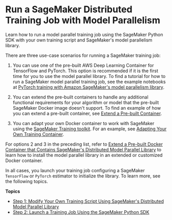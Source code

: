 # Run a SageMaker Distributed Training Job with Model Parallelism<a name="model-parallel-use-api"></a>

Learn how to run a model parallel training job using the SageMaker Python SDK with your own training script and SageMaker's model parallelism library\.

There are three use\-case scenarios for running a SageMaker training job:

1. You can use one of the pre\-built AWS Deep Learning Container for TensorFlow and PyTorch\. This option is recommended if it is the first time for you to use the model parallel library\. To find a tutorial for how to run a SageMaker model parallel training job, see the example notebooks at [PyTorch training with Amazon SageMaker's model parallelism library](https://github.com/aws/amazon-sagemaker-examples/tree/main/training/distributed_training/pytorch/model_parallel)\.

1. You can extend the pre\-built containers to handle any additional functional requirements for your algorithm or model that the pre\-built SageMaker Docker image doesn't support\. To find an example of how you can extend a pre\-built container, see [Extend a Pre\-built Container](prebuilt-containers-extend.md)\.

1. You can adapt your own Docker container to work with SageMaker using the [SageMaker Training toolkit](https://github.com/aws/sagemaker-training-toolkit)\. For an example, see [Adapting Your Own Training Container](https://docs.aws.amazon.com/sagemaker/latest/dg/adapt-training-container.html)\.

For options 2 and 3 in the preceding list, refer to [Extend a Pre\-built Docker Container that Contains SageMaker's Distributed Model Parallel Library](model-parallel-sm-sdk.md#model-parallel-customize-container) to learn how to install the model parallel library in an extended or customized Docker container\. 

In all cases, you launch your training job configuring a SageMaker `TensorFlow` or `PyTorch` estimator to initialize the library\. To learn more, see the following topics\.

**Topics**
+ [Step 1: Modify Your Own Training Script Using SageMaker's Distributed Model Parallel Library](model-parallel-customize-training-script.md)
+ [Step 2: Launch a Training Job Using the SageMaker Python SDK](model-parallel-sm-sdk.md)